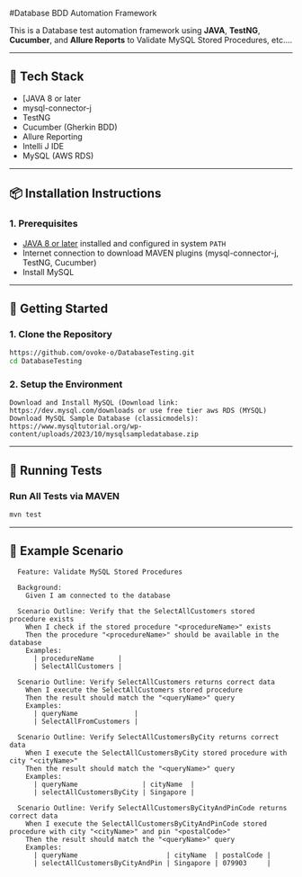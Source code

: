 #Database BDD Automation Framework

This is a Database test automation framework using **JAVA**, **TestNG**, **Cucumber**, and **Allure Reports** to Validate MySQL Stored Procedures, etc....

---

## 🧰 Tech Stack

- [JAVA 8 or later
- mysql-connector-j
- TestNG
- Cucumber (Gherkin BDD)
- Allure Reporting
- Intelli J IDE
- MySQL (AWS RDS)
---

## 📦 Installation Instructions

### 1. Prerequisites

- [JAVA 8 or later](https://www.oracle.com/africa/java/technologies/javase/jdk11-archive-downloads.html) installed and configured in system `PATH`
- Internet connection to download MAVEN plugins (mysql-connector-j, TestNG, Cucumber)
- Install MySQL
---

## 🚀 Getting Started

### 1. Clone the Repository

```bash
https://github.com/ovoke-o/DatabaseTesting.git
cd DatabaseTesting
```

### 2. Setup the Environment

```MySQL
Download and Install MySQL (Download link: https://dev.mysql.com/downloads or use free tier aws RDS (MYSQL) 
Download MySQL Sample Database (classicmodels): https://www.mysqltutorial.org/wp-content/uploads/2023/10/mysqlsampledatabase.zip

```

---

## 🧪 Running Tests

### Run All Tests via MAVEN

```bash
mvn test
```

---

## 🧾 Example Scenario

```gherkin
  Feature: Validate MySQL Stored Procedures

  Background:
    Given I am connected to the database

  Scenario Outline: Verify that the SelectAllCustomers stored procedure exists
    When I check if the stored procedure "<procedureName>" exists
    Then the procedure "<procedureName>" should be available in the database
    Examples:
      | procedureName      |
      | SelectAllCustomers |

  Scenario Outline: Verify SelectAllCustomers returns correct data
    When I execute the SelectAllCustomers stored procedure
    Then the result should match the "<queryName>" query
    Examples:
      | queryName              |
      | SelectAllFromCustomers |

  Scenario Outline: Verify SelectAllCustomersByCity returns correct data
    When I execute the SelectAllCustomersByCity stored procedure with city "<cityName>"
    Then the result should match the "<queryName>" query
    Examples:
      | queryName                | cityName  |
      | selectAllCustomersByCity | Singapore |

  Scenario Outline: Verify SelectAllCustomersByCityAndPinCode returns correct data
    When I execute the SelectAllCustomersByCityAndPinCode stored procedure with city "<cityName>" and pin "<postalCode>"
    Then the result should match the "<queryName>" query
    Examples:
      | queryName                      | cityName  | postalCode |
      | selectAllCustomersByCityAndPin | Singapore | 079903     |
